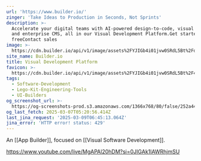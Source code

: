```yaml
---
url: 'https://www.builder.io/'
zinger: 'Take Ideas to Production in Seconds, Not Sprints'
description: >-
  Accelerate your digital teams with AI-powered design-to-code, visual editing,
  and enterprise CMS, all in our Visual Development Platform.Get started
  freeContact sales
image: >-
  https://cdn.builder.io/api/v1/image/assets%2FYJIGb4i01jvw0SRdL5Bt%2Fd0d4f1f35cf54b5f8b957c50216cb314?width=1200
site_name: Builder.io
title: Visual Development Platform
favicon: >-
  https://cdn.builder.io/api/v1/image/assets%2FYJIGb4i01jvw0SRdL5Bt%2F470aa2bd45fb4ff5b77c91a394a957e6?width=240
tags:
  - Software-Development
  - Lego-Kit-Engineering-Tools
  - UI-Builders
og_screenshot_url: >-
  https://og-screenshots-prod.s3.amazonaws.com/1366x768/80/false/252a44f4df4635b7863f569526c8895840ed79649f6729676696d6e412816803.jpeg
og_last_fetch: 2025-03-07T05:20:56.414Z
last_jina_request: '2025-03-09T06:45:13.064Z'
jina_error: 'HTTP error! status: 429'
---
```


An [[App Builder]], focused on [[Visual Software Development]].


https://www.youtube.com/live/MgAPAl20hDM?si=0JIGAk1lAWRhjmSU


